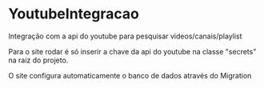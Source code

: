 # YoutubeIntegracao
Integração com a api do youtube para pesquisar videos/canais/playlist

Para o site rodar é só inserir a chave da api do youtube na classe "secrets" na raiz do projeto.

O site configura automaticamente o banco de dados através do Migration
